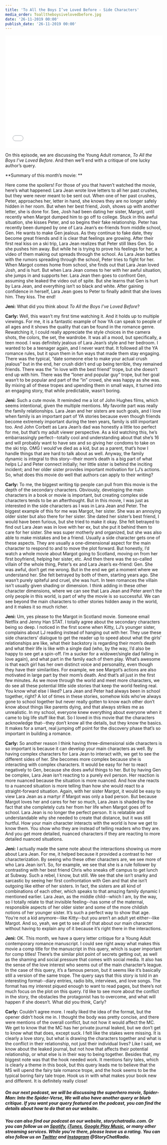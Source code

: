 ```yaml
---
title: 'To All the Boys I’ve Loved Before - Side Characters'
media_order: Toalltheboysivelovedbefore.jpg
date: '26-11-2019 00:00'
publish_date: '26-11-2019 00:00'
---
```


<iframe style="border: none" src="//html5-player.libsyn.com/embed/episode/id/12139997/height/360/theme/legacy/thumbnail/yes/direction/backward/" height="360" width="100%" scrolling="no"  allowfullscreen webkitallowfullscreen mozallowfullscreen oallowfullscreen msallowfullscreen></iframe>

On this episode, we are discussing the Young Adult romance, _To All the Boys I’ve Loved Before_. And then we’ll end with a critique of one lucky author’s query. 

**Summary of this month’s movie: **

Here come the spoilers! For those of you that haven’t watched the movie, here’s what happened: Lara Jean wrote love letters to all her past crushes, but they were never meant to be sent out. When one of her past crushes, Peter, approaches her, letter in hand, she knows they are no longer safely hidden in her room. But when her best friend, Josh, shows up with another letter, she is done for. See, Josh had been dating her sister, Margot, until recently when Margot dumped him to go off to college. Stuck in this awful situation, she kisses Peter, and so begins their fake relationship. Peter has recently been dumped by one of Lara Jean’s ex-friends from middle school, Gen. He wants to make Gen jealous. As they continue to fake date, they become great friends and it is clear that feelings are growing. After their first real kiss on a ski trip, Lara Jean realizes that Peter still likes Gen. So she pushes him away. But while he is trying to prove his feelings for her, a video of them making out spreads through the school. As Lara Jean battles with the rumors spreading through the school, Peter tries to fight for her. When Margot comes home from school, she finds out that Lara Jean loved Josh, and is hurt. But when Lara Jean comes to her with her awful situation, she jumps in and supports her. Lara Jean then goes to confront Gen, assuming she leaked the video out of spite. But she learns that Gen is hurt by Lara Jean, and everything isn’t so black and white. After gaining confidence in herself, Lara Jean goes to Peter to finally admit that she loves him. They kiss. The end! 

**Jeni:** What did you think about _To All the Boys I’ve Loved Before_?
 
**Carly:** Well, this wasn’t my first time watching it. And it holds up to multiple viewings. For me, it is a fantastic example of how YA can speak to people of all ages and it shows the quality that can be found in the romance genre. Rewatching it, I could really appreciate the style choices in the camera shots, the colors, the set, the wardrobe. It was all a mood, but specifically, a teen mood. I was definitely jealous of Lara Jean’s style and her bedroom. I wanted to be a teenager again, and I never want that. It followed all the YA romance rules, but it spun them in fun ways that made them stay engaging. There was the typical, “date someone else to make your actual crush jealous” but in the end, her crush didn’t end up being terrible, they remained friends. There was the “in love with the best friend” trope, but she doesn’t end up with him. There was the “loner and popular guy” trope, but her goal wasn’t to be popular and part of the “in” crowd, she was happy as she was. By mixing all of these tropes and upending them in small ways, it turned into an engaging story, that while predictable, wasn’t boring.

**Jeni:** Such a cute movie. It reminded me a lot of John Hughes films, which seems intentional, given the multiple mentions. My favorite part was really the family relationships. Lara Jean and her sisters are such goals, and I love when family is an important part of YA stories because even though friends become extremely important during the teen years, family is still important too. And John Corbett as Lara Jean’s dad was honestly a little too perfect for me, but that’s my adult viewer perspective. As a kid watching this, he’s embarrassingly perfect--totally cool and understanding about that she’s 16 and will probably want to have sex and so giving her condoms to take on the ski trip. OMG I would’ve died as a kid, but as a parent, that’s how I handle things that are hard to talk about as well. Anyway, the family dynamic is integral to this story--their mom’s death is a big part of what helps LJ and Peter connect initially; her little sister is behind the inciting incident; and her older sister provides important motivation for LJ’s actions. So, what does this movie do well that authors can apply to their writing? 

**Carly:** To me, the biggest writing tip people can pull from this movie is the depth of the secondary characters. Obviously, developing the main characters in a book or movie is important, but creating complex side characters tends to be an afterthought. But in this movie, I was just as interested in the side characters as I was in Lara Jean and Peter. The biggest example of this for me was Margot, her sister. She was an annoying older sister but also there for her sister. She dated her sister’s best friend, I would have been furious, but she tried to make it okay. She felt betrayed to find out Lara Jean was in love with her ex, but she put it behind them to care for her sister. She was super motherly and organized, but she was also able to make mistakes and be a friend. Usually a side character gets one of these aspects. They are usually a one-dimensional aspect for the main character to respond to and to move the plot forward. But honestly, I’d watch a whole movie about Margot going to Scotland, moving on from her first boyfriend, helping her sister, etc. And then there was the so-called villain of the whole thing, Peter’s ex and Lara Jean’s ex-friend: Gen. She was awful, don’t get me wrong. But in the end we get a moment where we understand her. She felt betrayed by both of them, starting years ago. She wasn’t purely spiteful and cruel, she was hurt. In teen romances the villain isn’t usually given shading or dimension. I think adding in these other character dimensions, where we can see that Lara Jean and Peter aren’t the only people in this world, is part of why the movie is so successful. We can see beyond the main characters to other stories hidden away in the world, and it makes it so much richer. 

**Jeni:** Um, yes please to the Margot in Scotland movie. Someone email Netflix and Jenny Han STAT. I totally agree about the secondary characters being so deep. I noticed in the first scene when Kitty, LJ’s younger sister, complains about LJ reading instead of hanging out with her. They use these side characters’ dialogue to get the reader up to speed about what the girls’ relationships are like, what their backstory is regarding their mom’s death and what their life is like with a single dad (who, by the way, I’d also be happy to see get a spin-off. I’m a sucker for a widower/single dad falling in love again), and what part in the family each of them play. What’s awesome is that each girl has her own distinct voice and personality, even though they have their similarities. For example, we see Margot’s actions are also motivated in large part by their mom’s death. And that’s all just in the first few minutes. As we move through the world and meet more characters, we do see all these potential little side stories that keep the world feeling real. You know what else I liked? Lara Jean and Peter had always been in school together, right? A lot of times in these stories, somehow kids who’ve always gone to school together but never really gotten to know each other don’t know about things like parents dying, and that always strikes me as unrealistic. In my school, everyone knew everything about everyone when it came to big life stuff like that. So I loved in this movie that the characters acknowledge that--they don’t know all the details, but they know the basics. It makes for a smart, real jumping off point for the discovery phase that’s so important in building a romance.                           

**Carly:** So another reason I think having three-dimensional side characters is so important is because it can develop your main characters as well. By having complex characters for Lara Jean to interact with, we get to see the different sides of her. She becomes more complex because she is interacting with complex characters. It would be easy for her to react negatively to Gen, because she does awful things to her. But by having Gen be complex, Lara Jean isn’t reacting to a purely evil person. Her reaction is more nuanced because the situation is more nuanced. And how she reacts to a nuanced situation is more telling than how she would react to a straight-forward situation. Again, with her sister Margot, it would be easy to view Lara Jean as a martyr if Margot was only a bad person. But because Margot loves her and cares for her so much, Lara Jean is shaded by the fact that she completely cuts her from her life when Margot goes off to school. Lara Jean is no longer the perfect person. It is relatable and understandable why she needed to create that distance, but it was still hurtful. How your main character interacts with the world is how we get to know them. You show who they are instead of telling readers who they are. And you get more detailed, nuanced characters if they are reacting to more detailed nuanced situations. 

**Jeni:** I actually made the same note about the interactions showing us more about Lara Jean. For me, it helped because it provided a contrast to her characterization. By seeing who these other characters are, we see more of who Lara Jean isn’t. So, for example, we see that she is a rule follower by contrasting with her best friend Chris who sneaks off campus to get lunch at Subway. Such a rebel, I know, but still. We see that she isn’t snarky and sarcastic by seeing her first confrontation with Gen and that she isn’t outgoing like either of her sisters. In fact, the sisters are all kind of combinations of each other, which speaks to that amazing family dynamic I mentioned earlier. Lara Jean, as the middle child--which I am, by the way, so I totally relate to that invisible feeling--has some of the maternal, responsible aspects of her older sister and some of the more childish notions of her younger sister. It’s such a perfect way to show that age. You’re not a kid anymore--like Kitty--but you aren’t an adult yet either--like Margot. And so, yeah, we get to see all of that about our main character without having to explain any of it because it’s right there in the interactions.   

**Jeni:** OK. This month, we have a query letter critique for a Young Adult contemporary romance manuscript. I could see right away what makes this movie a comp title for the manuscript in this query, which is super important for comp titles! There’s the similar plot point of secrets getting out, as well as the shaming and social pressure that comes with social media. It also has the sense of the love interest who seems out of the main character’s league. In the case of this query, it’s a famous person, but it seems like it’s basically still a version of the same trope. The query says that this story is told in an interesting format--diary entries, radio bits, interviews, and love songs. The format has my interest piqued enough to want to read pages, but there’s not much focus on the plot on this query. I’d like to see more about the conflict in the story, the obstacles the protagonist has to overcome, and what will happen if she doesn’t. What did you think, Carly?

**Carly:** Couldn’t agree more. I really liked the idea of the format, but the opener didn’t hook me in. I thought the body was pretty concise, and there were mentions of the overall conflict, but not how it would affect the MC. We get to know that the MC has her private journal leaked, but we don’t get to know what that does, except suck. I felt like the stakes were missing. It is clearly a love story, but what is drawing the characters together and what is the conflict in their relationship, not just their individual lives? Like I said, we know about the leaked journal, but not how that affects their potential relationship, or what else is in their way to being together. Besides that, my biggest note was that the hook needed work. It mentions fairy tales, which is clearly a theme in this book, but this query leads me to believe that the MS will upend the fairy tale romance trope, and the hook seems to be the typical boring fairy tale trope. Hook us in with what makes your book new and different. It is definitely really close!


##### On our next podcast, we will be discussing the superhero movie, _Spider-Man: Into the Spider-Verse_, We will also have another query or blurb critique. If you want your query featured on the podcast, you can find the details about how to do that on our website. 

##### You can also find our podcast on our website, storychatradio.com. Or you can follow us on [Spotify](https://open.spotify.com/show/3o7zYGOeJMHfKFdCrhlILb?target=_blank), [iTunes](https://podcasts.apple.com/us/podcast/story-chat-radio/id1483688097?target=_blank), [Google Play Music](https://play.google.com/music/m/Ig4hfs2ujhxenoikqvovs6hgtlu?target=_blank), or many other streaming services. While you’re there, please leave us a rating. You can also follow us on [Twitter](http://www.twitter.com/storychatradio?target=_blank) and [Instagram](http://www.instagram.com/storychatradio?target=_blank) @StoryChatRadio.